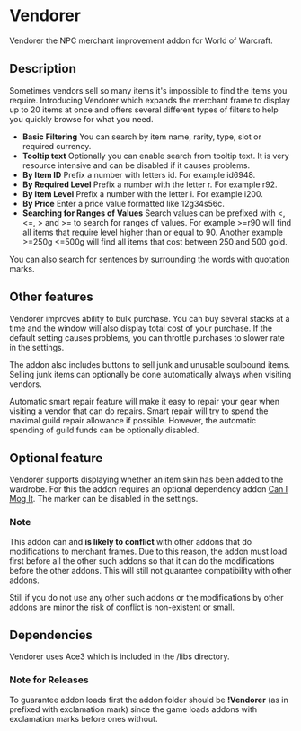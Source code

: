 # Vendorer
Vendorer the NPC merchant improvement addon for World of Warcraft.

## Description
Sometimes vendors sell so many items it's impossible to find the items you require. Introducing Vendorer which expands the merchant frame to display up to 20 items at once and offers several different types of filters to help you quickly browse for what you need.

* **Basic Filtering** You can search by item name, rarity, type, slot or required currency.
* **Tooltip text** Optionally you can enable search from tooltip text. It is very resource intensive and can be disabled if it causes problems.
* **By Item ID** Prefix a number with letters id. For example id6948.
* **By Required Level** Prefix a number with the letter r. For example r92.
* **By Item Level** Prefix a number with the letter i. For example i200.
* **By Price** Enter a price value formatted like 12g34s56c.
* **Searching for Ranges of Values** Search values can be prefixed with <, <=, > and >= to search for ranges of values. For example >=r90 will find all items that require level higher than or equal to 90. Another example >=250g <=500g will find all items that cost between 250 and 500 gold.

You can also search for sentences by surrounding the words with quotation marks.

## Other features

Vendorer improves ability to bulk purchase. You can buy several stacks at a time and the window will also display total cost of your purchase. If the default setting causes problems, you can throttle purchases to slower rate in the settings.

The addon also includes buttons to sell junk and unusable soulbound items. Selling junk items can optionally be done automatically always when visiting vendors.

Automatic smart repair feature will make it easy to repair your gear when visiting a vendor that can do repairs. Smart repair will try to spend the maximal guild repair allowance if possible. However, the automatic spending of guild funds can be optionally disabled.

## Optional feature

Vendorer supports displaying whether an item skin has been added to the wardrobe. For this the addon requires an optional dependency addon [Can I Mog It](http://mods.curse.com/addons/wow/can-i-mog-it). The marker can be disabled in the settings.

### Note

This addon can and **is likely to conflict** with other addons that do modifications to merchant frames. Due to this reason, the addon must load first before all the other such addons so that it can do the modifications before the other addons. This will still not guarantee compatibility with other addons.

Still if you do not use any other such addons or the modifications by other addons are minor the risk of conflict is non-existent or small.

## Dependencies
Vendorer uses Ace3 which is included in the /libs directory.

### Note for Releases

To guarantee addon loads first the addon folder should be **!Vendorer** (as in prefixed with exclamation mark) since the game loads addons with exclamation marks before ones without.
